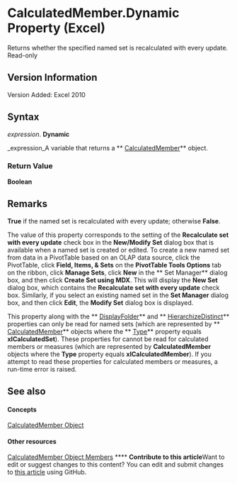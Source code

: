 
# CalculatedMember.Dynamic Property (Excel)

Returns whether the specified named set is recalculated with every update. Read-only


## Version Information

Version Added: Excel 2010 


## Syntax

 _expression_. **Dynamic**

 _expression_A variable that returns a  ** [CalculatedMember](07a1f8df-107e-a5fd-3d15-dfc92916c4c6.md)** object.


### Return Value

 **Boolean**


## Remarks

 **True** if the named set is recalculated with every update; otherwise **False**.

The value of this property corresponds to the setting of the  **Recalculate set with every update** check box in the **New/Modify Set** dialog box that is available when a named set is created or edited. To create a new named set from data in a PivotTable based on an OLAP data source, click the PivotTable, click **Field, Items, &amp; Sets** on the **PivotTable Tools Options** tab on the ribbon, click **Manage Sets**, click  **New** in the ** Set Manager** dialog box, and then click **Create Set using MDX**. This will display the  **New Set** dialog box, which contains the **Recalculate set with every update** check box. Similarly, if you select an existing named set in the **Set Manager** dialog box, and then click **Edit**, the  **Modify Set** dialog box is displayed.



This property along with the  ** [DisplayFolder](9ece45d1-4d27-0305-1189-15c414353607.md)** and ** [HierarchizeDistinct](3845d280-5044-3510-38e0-51c22ba04a38.md)** properties can only be read for named sets (which are represented by ** [CalculatedMember](07a1f8df-107e-a5fd-3d15-dfc92916c4c6.md)** objects where the ** [Type](7533bd2f-6e3b-12de-e01b-13e5fa1d78eb.md)** property equals **xlCalculatedSet**). These properties for cannot be read for calculated members or measures (which are represented by  **CalculatedMember** objects where the **Type** property equals **xlCalculatedMember**). If you attempt to read these properties for calculated members or measures, a run-time error is raised.


## See also


#### Concepts


 [CalculatedMember Object](07a1f8df-107e-a5fd-3d15-dfc92916c4c6.md)
#### Other resources


 [CalculatedMember Object Members](8457d4bb-06a6-5037-c7d1-dc3c73f5b6b5.md)
****   **Contribute to this article**Want to edit or suggest changes to this content? You can edit and submit changes to  [this article](https://github.com/jhershey00/VBA_Excel_Test/OpenXMLCon/articles/b201fe58-1320-1fe0-8045-ab17b7543eee.md) using GitHub.

